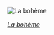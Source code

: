 
![La bohème](https://upload.wikimedia.org/wikipedia/commons/thumb/1/1b/Al_quartiere_latino%2C_bozzetto_di_Adolf_Hohenstein_per_La_Boh%C3%A8me_%281896%29_-_Archivio_Storico_Ricordi_ICON000086_-_Restoration.jpg/825px-Al_quartiere_latino%2C_bozzetto_di_Adolf_Hohenstein_per_La_Boh%C3%A8me_%281896%29_-_Archivio_Storico_Ricordi_ICON000086_-_Restoration.jpg)

*[La bohème](https://wikipedia.org/wiki/File:Al_quartiere_latino,_bozzetto_di_Adolf_Hohenstein_per_La_Boh%C3%A8me_(1896)_-_Archivio_Storico_Ricordi_ICON000086_-_Restoration.jpg)*
